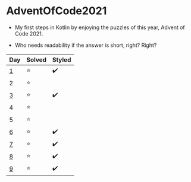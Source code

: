 # AdventOfCode2021

- My first steps in Kotlin by enjoying the puzzles of this year, Advent of Code 2021.

- Who needs readability if the answer is short, right? Right?

| Day | Solved | Styled |
|-----|--------|--------|
| [1](https://github.com/jkrude/AdventOfCode2021/blob/master/src/main/kotlin/Day1.kt)   | :star: | :heavy_check_mark: |
| 2                                                                                     | :star: |                    |
| [3](https://github.com/jkrude/AdventOfCode2021/blob/master/src/main/kotlin/Day3.kt)   | :star: | :heavy_check_mark: |
| 4                                                                                     | :star: |                    |
| 5                                                                                     | :star: |                    |
| [6](https://github.com/jkrude/AdventOfCode2021/blob/master/src/main/kotlin/Day6.kt)   | :star: | :heavy_check_mark: |
| [7](https://github.com/jkrude/AdventOfCode2021/blob/master/src/main/kotlin/Day7.kt)   | :star: | :heavy_check_mark: |
| [8](https://github.com/jkrude/AdventOfCode2021/blob/master/src/main/kotlin/Day8.kt)   | :star: | :heavy_check_mark: |
| [9](https://github.com/jkrude/AdventOfCode2021/blob/master/src/main/kotlin/Day9.kt)   | :star: | :heavy_check_mark: |

